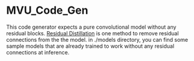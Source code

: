# MVU_Code_Gen

This code generator expects a pure convolutional model without any residual blocks. [Residual Distillation](https://proceedings.neurips.cc//paper/2020/file/657b96f0592803e25a4f07166fff289a-Paper.pdf) 
is one method to remove residual connections from the the model. in ./models directory, you can find some sample models that are already trained to work without any
residual connections at inference.
